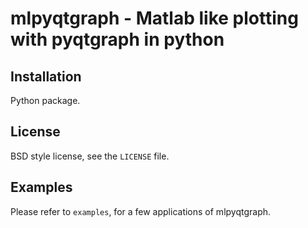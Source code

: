 # mlpyqtgraph - Matlab like plotting with pyqtgraph in python

## Installation

Python package.

## License

BSD style license, see the ``LICENSE`` file.

## Examples

Please refer to ``examples``, for a few applications of mlpyqtgraph.
